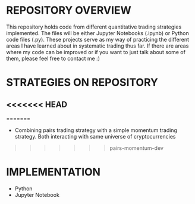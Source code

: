# REPOSITORY OVERVIEW
This repository holds code from different quantitative trading strategies implemented. The files will be either Jupyter Notebooks (.ipynb) or Python code files (.py). These projects serve as my way of practicing the different areas I have learned about in systematic trading thus far. If there are areas where my code can be improved or if you want to just talk about some of them, please feel free to contact me :)
# STRATEGIES ON REPOSITORY
<<<<<<< HEAD
- 
=======
- Combining pairs trading strategy with a simple momentum trading strategy. Both interacting with same universe of cryptocurrencies
>>>>>>> pairs-momentum-dev
# IMPLEMENTATION
- Python
- Jupyter Notebook
